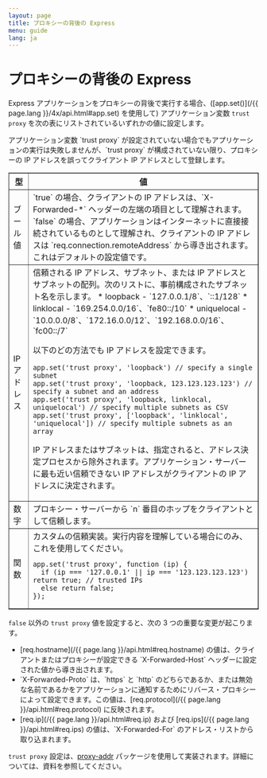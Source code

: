 ```yaml
---
layout: page
title: プロキシーの背後の Express
menu: guide
lang: ja
---
```


# プロキシーの背後の Express

Express アプリケーションをプロキシーの背後で実行する場合、([app.set()](/{{ page.lang }}/4x/api.html#app.set) を使用して) アプリケーション変数 `trust proxy` を次の表にリストされているいずれかの値に設定します。

<div class="doc-box doc-info" markdown="1">
アプリケーション変数 `trust proxy` が設定されていない場合でもアプリケーションの実行は失敗しませんが、`trust proxy` が構成されていない限り、プロキシーの IP アドレスを誤ってクライアント IP アドレスとして登録します。
</div>

<table class="doctable" border="1" markdown="1">
  <thead><tr><th>型</th><th>値</th></tr></thead>
  <tbody>
    <tr>
      <td>ブール値</td>
<td markdown="1">
`true` の場合、クライアントの IP アドレスは、`X-Forwarded-*` ヘッダーの左端の項目として理解されます。
`false` の場合、アプリケーションはインターネットに直接接続されているものとして理解され、クライアントの IP アドレスは `req.connection.remoteAddress` から導き出されます。これはデフォルトの設定値です。
</td>
    </tr>
    <tr>
      <td>IP アドレス</td>
<td markdown="1">
信頼される IP アドレス、サブネット、または IP アドレスとサブネットの配列。次のリストに、事前構成されたサブネット名を示します。
* loopback - `127.0.0.1/8`、`::1/128`
* linklocal - `169.254.0.0/16`、`fe80::/10`
* uniquelocal - `10.0.0.0/8`、`172.16.0.0/12`、`192.168.0.0/16`、`fc00::/7`

以下のどの方法でも IP アドレスを設定できます。

<pre>
<code class="language-js" translate="no">app.set('trust proxy', 'loopback') // specify a single subnet
app.set('trust proxy', 'loopback, 123.123.123.123') // specify a subnet and an address
app.set('trust proxy', 'loopback, linklocal, uniquelocal') // specify multiple subnets as CSV
app.set('trust proxy', ['loopback', 'linklocal', 'uniquelocal']) // specify multiple subnets as an array</code>
</pre>

IP アドレスまたはサブネットは、指定されると、アドレス決定プロセスから除外されます。アプリケーション・サーバーに最も近い信頼できない IP アドレスがクライアントの IP アドレスに決定されます。
</td>
    </tr>
    <tr>
      <td>数字</td>
<td markdown="1">
プロキシー・サーバーから `n` 番目のホップをクライアントとして信頼します。
</td>
    </tr>
    <tr>
      <td>関数</td>
<td markdown="1">
カスタムの信頼実装。実行内容を理解している場合にのみ、これを使用してください。
<pre>
<code class="language-js" translate="no">app.set('trust proxy', function (ip) {
  if (ip === '127.0.0.1' || ip === '123.123.123.123') return true; // trusted IPs
  else return false;
});</code>
</pre>
</td>
    </tr>
  </tbody>
</table>

`false` 以外の `trust proxy` 値を設定すると、次の 3 つの重要な変更が起こります。

<ul>
  <li markdown="1">[req.hostname](/{{ page.lang }}/api.html#req.hostname) の値は、クライアントまたはプロキシーが設定できる `X-Forwarded-Host` ヘッダーに設定された値から導き出されます。
  </li>
  <li markdown="1">`X-Forwarded-Proto` は、`https` と `http` のどちらであるか、または無効な名前であるかをアプリケーションに通知するためにリバース・プロキシーによって設定できます。この値は、[req.protocol](/{{ page.lang }}/api.html#req.protocol) に反映されます。
  </li>
  <li markdown="1">[req.ip](/{{ page.lang }}/api.html#req.ip) および [req.ips](/{{ page.lang }}/api.html#req.ips) の値は、`X-Forwarded-For` のアドレス・リストから取り込まれます。
  </li>
</ul>

`trust proxy` 設定は、[proxy-addr](https://www.npmjs.com/package/proxy-addr) パッケージを使用して実装されます。詳細については、資料を参照してください。

